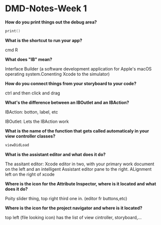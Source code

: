 # DMD-Notes-Week 1

**How do you print things out the debug area?**

```swift
print()
```
**What is the shortcut to run your app?** 

cmd R

**What does "IB" mean?**

Interface Builder (a software development application for Apple's macOS operating system.Conenting Xcode to the simulator)

**How do you connect things from your storyboard to your code?**

ctrl and then click and drag

**What's the difference between an IBOutlet and an IBAction?**

IBAction: botton, label, etc

IBOutlet: Lets the IBAction work

**What is the name of the function that gets called automaticaly in your view controller classes?**

```swift
viewDidLoad
```
**What is the assistant editor and what does it do?**

The assitant editor: Xcode editor in two, with your primary work document on the left and an intelligent Assistant editor pane to the right. ALignment left on the right of xcode 

**Where is the icon for the Attribute Inspector, where is it located and what does it do?**

Poity slider thing, top right third one in. (editor fr buttons,etc)

**Where is the icon for the project navigator and where is it located?**

top left (file looking icon) has the list of view cintroller, storyboard,...
